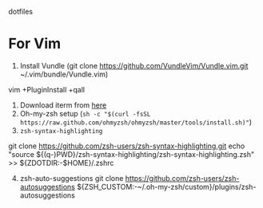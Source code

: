 dotfiles


# For Vim
1. Install Vundle (git clone https://github.com/VundleVim/Vundle.vim.git ~/.vim/bundle/Vundle.vim)

vim +PluginInstall +qall

1. Download iterm from [here](https://iterm2.com)
2. Oh-my-zsh setup (`sh -c "$(curl -fsSL https://raw.github.com/ohmyzsh/ohmyzsh/master/tools/install.sh)"`)
3. `zsh-syntax-highlighting`

git clone https://github.com/zsh-users/zsh-syntax-highlighting.git
echo "source ${(q-)PWD}/zsh-syntax-highlighting/zsh-syntax-highlighting.zsh" >> ${ZDOTDIR:-$HOME}/.zshrc


4. zsh-auto-suggestions 
git clone https://github.com/zsh-users/zsh-autosuggestions ${ZSH_CUSTOM:-~/.oh-my-zsh/custom}/plugins/zsh-autosuggestions

